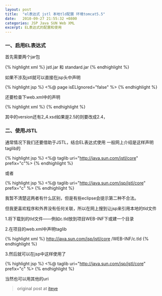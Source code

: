 ```yaml
---
layout: post
title:  "el表达式 jstl 本地tld配置 环境tomcat5.5"
date:   2010-09-27 21:55:32 +0800
categories: JSP Java SUN Web XML
excerpt: EL表达式的配置和使用
---
```


### 一、启用EL表达式

首先需要两个jar包

{% highlight xml %}
jstl.jar 和 standard.jar
{% endhighlight %}

如果不涉及jstl就可以直接在jsp头中声明

{% highlight jsp %}
<%@ page isELIgnored="false" %>
{% endhighlight %}

还要检查下web.xml中的声明

{% highlight xml %}
<web-app id="WebApp_ID" version="2.4"
xmlns="http://java.sun.com/xml/ns/j2ee" xmlns:xsi="http://www.w3.org/2001/XMLSchema-instance"
    xsi:schemaLocation="http://java.sun.com/xml/ns/j2ee http://java.sun.com/xml/ns/j2ee/web-app_2_4.xsd">
{% endhighlight %}

其中的version还有2_4.xsd如果是2.5的则要改成2.4，

### 二、使用JSTL

通常情况下我们还要借助于JSTL，结合EL表达式使用
一般网上介绍是这样声明taglib的

{% highlight jsp %}
<%@ taglib uri="http://java.sun.com/jstl/core" prefix="c"%>
{% endhighlight %}

或者

{% highlight jsp %}
<%@ taglib uri="http://java.sun.com/jsp/jstl/core" prefix="c" %>
{% endhighlight %}

我暂不清楚这两者有什么区别，但是有些eclipse会提示第二种不合法。

但我更喜欢程序和外界没有任何关联，所以在网上搜到让jsp来引用本地的tld文件

  1.将下载到的tld文件——例如c.tld放到项目WEB-INF下或建一个目录

  2.在项目的web.xml中声明taglib

{% highlight xml %}
<jsp-config>
    <taglib>
        <taglib-uri>http://java.sun.com/jsp/jstl/core</taglib-uri>
        <taglib-location>/WEB-INF/c.tld</taglib-location>
    </taglib>
</jsp-config>
{% endhighlight %}

 3.然后就可以在jsp中这样使用了

{% highlight jsp %}
<%@ taglib uri="http://java.sun.com/jsp/jstl/core" prefix="c" %>
{% endhighlight %}

当然也可以用其他的uri

> original post at [iteye](http://hongfei-sr.iteye.com/blog/773582)
